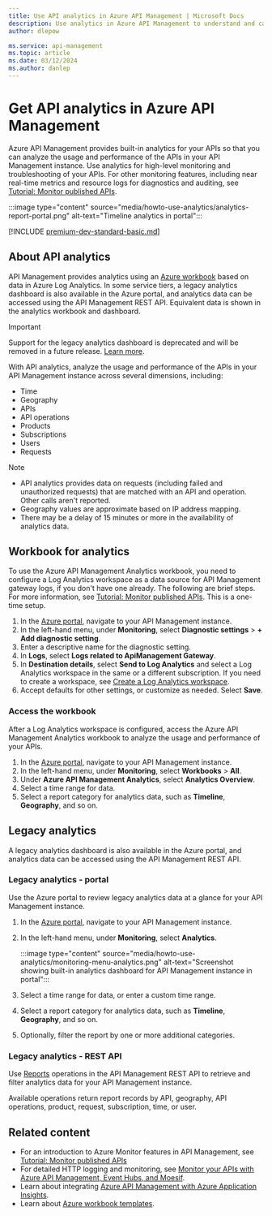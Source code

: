 ```yaml
---
title: Use API analytics in Azure API Management | Microsoft Docs
description: Use analytics in Azure API Management to understand and categorize the usage of your APIs and API performance. Analytics is provided using an Azure workbook.
author: dlepow

ms.service: api-management
ms.topic: article
ms.date: 03/12/2024
ms.author: danlep
---
```

# Get API analytics in Azure API Management

Azure API Management provides built-in analytics for your APIs so that you can analyze the usage and performance of the APIs in your API Management instance. Use analytics for high-level monitoring and troubleshooting of your APIs. For other monitoring features, including near real-time metrics and resource logs for diagnostics and auditing, see [Tutorial: Monitor published APIs](api-management-howto-use-azure-monitor.md).

:::image type="content" source="media/howto-use-analytics/analytics-report-portal.png" alt-text="Timeline analytics in portal":::

[!INCLUDE [premium-dev-standard-basic.md](../../includes/api-management-availability-premium-dev-standard-basic.md)]

## About API analytics

API Management provides analytics using an [Azure workbook](../azure-monitor/visualize/workbooks-overview.md) based on data in Azure Log Analytics. In some service tiers, a legacy analytics dashboard is also available in  the Azure portal, and analytics data can be accessed using the API Management REST API. Equivalent data is shown in the analytics workbook and dashboard.

> [!IMPORTANT]
> Support for the legacy analytics dashboard is deprecated and will be removed in a future release. [Learn more](./breaking-changes/overview.md).

With API analytics, analyze the usage and performance of the APIs in your API Management instance across several dimensions, including:

* Time
* Geography
* APIs
* API operations
* Products
* Subscriptions
* Users
* Requests

> [!NOTE]
> * API analytics provides data on requests (including failed and unauthorized requests) that are matched with an API and operation. Other calls aren't reported.
> * Geography values are approximate based on IP address mapping.
> * There may be a delay of 15 minutes or more in the availability of analytics data.

## Workbook for analytics

To use the Azure API Management Analytics workbook, you need to configure a Log Analytics workspace as a data source for API Management gateway logs, if you don't have one already. The following are brief steps. For more information, see [Tutorial: Monitor published APIs](api-management-howto-use-azure-monitor.md#resource-logs). This is a one-time setup.

1. In the [Azure portal](https://portal.azure.com), navigate to your API Management instance.
1. In the left-hand menu, under **Monitoring**, select **Diagnostic settings** > **+ Add diagnostic setting**.
1. Enter a descriptive name for the diagnostic setting.
1. In **Logs**, select **Logs related to ApiManagement Gateway**.
1. In **Destination details**, select **Send to Log Analytics** and select a Log Analytics workspace in the same or a different subscription. If you need to create a workspace, see [Create a Log Analytics workspace](../azure-monitor/logs/quick-create-workspace.md).
1. Accept defaults for other settings, or customize as needed. Select **Save**.

### Access the workbook

After a Log Analytics workspace is configured, access the Azure API Management Analytics workbook to analyze the usage and performance of your APIs.

1. In the [Azure portal](https://portal.azure.com), navigate to your API Management instance.
1. In the left-hand menu, under **Monitoring**, select **Workbooks** > **All**.
1. Under **Azure API Management Analytics**, select **Analytics Overview**.
1. Select a time range for data.
1. Select a report category for analytics data, such as **Timeline**, **Geography**, and so on.

## Legacy analytics

A legacy analytics dashboard is also available in the Azure portal, and analytics data can be accessed using the API Management REST API. 

### Legacy analytics - portal

Use the Azure portal to review legacy analytics data at a glance for your API Management instance.

1. In the [Azure portal](https://portal.azure.com), navigate to your API Management instance. 
1. In the left-hand menu, under **Monitoring**, select **Analytics**.

    :::image type="content" source="media/howto-use-analytics/monitoring-menu-analytics.png" alt-text="Screenshot showing built-in analytics dashboard for API Management instance in portal":::  
1. Select a time range for data, or enter a custom time range.
1. Select a report category for analytics data, such as **Timeline**, **Geography**, and so on.
1. Optionally, filter the report by one or more additional categories.

### Legacy analytics - REST API

Use [Reports](/rest/api/apimanagement/reports) operations in the API Management REST API to retrieve and filter analytics data for your API Management instance.

Available operations return report records by API, geography, API operations, product, request, subscription, time, or user.

## Related content

* For an introduction to Azure Monitor features in API Management, see [Tutorial: Monitor published APIs](api-management-howto-use-azure-monitor.md)
* For detailed HTTP logging and monitoring, see [Monitor your APIs with Azure API Management, Event Hubs, and Moesif](api-management-log-to-eventhub-sample.md).
* Learn about integrating [Azure API Management with Azure Application Insights](api-management-howto-app-insights.md).
* Learn about [Azure workbook templates](../azure-monitor/visualize/workbooks-templates.md).
